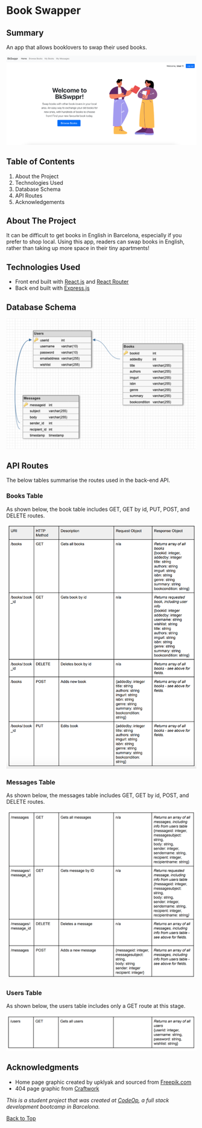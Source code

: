 # Book Swapper

## Summary

An app that allows booklovers to swap their used books.

![Screenshot of app front page](Screenshot.png)

## Table of Contents

1. About the Project
2. Technologies Used
3. Database Schema
4. API Routes
5. Acknowledgements

<!-- ABOUT THE PROJECT -->
## About The Project

It can be difficult to get books in English in Barcelona, especially if you prefer to shop local. Using this app, readers can swap books in English, rather than taking up more space in their tiny apartments!

## Technologies Used

* Front end built with [React.js](https://reactjs.org/) and [React Router](https://reactrouter.com/)
* Back end built with [Express.js](https://expressjs.com/)

## Database Schema

![Screenshot of database schema](db-schema.png)

## API Routes

The below tables summarise the routes used in the back-end API.

### Books Table

As shown below, the book table includes GET, GET by id, PUT, POST, and DELETE routes.

![API routes for books table](books-api-routes.png)

### Messages Table

As shown below, the messages table includes GET, GET by id, POST, and DELETE routes.

![API routes for messages table](messages-api-routes.png)

### Users Table

As shown below, the users table includes only a GET route at this stage.

![API routes for users table](users-api-routes.png)

<!-- ACKNOWLEDGMENTS -->
## Acknowledgments

* Home page graphic created by upklyak and sourced from [Freepik.com](https://www.freepik.com/vectors/people-book)
* 404 page graphic from [Craftwork](http://www.craftwork.design)

_This is a student project that was created at [CodeOp](http://codeop.tech), a full stack development bootcamp in Barcelona._

[Back to Top](#book-swapper)